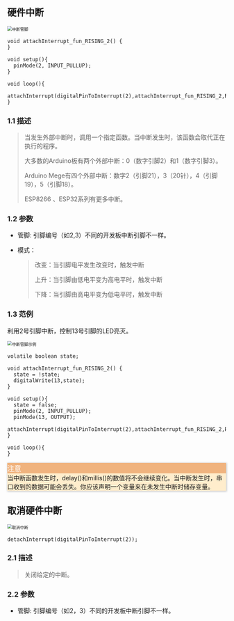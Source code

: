 ## 硬件中断

<img src="{default}/images/inout/interrupt-pin.png" alt="中断管脚" style="zoom:67%;" />

```arduino
void attachInterrupt_fun_RISING_2() {
}

void setup(){
  pinMode(2, INPUT_PULLUP);
}

void loop(){
  attachInterrupt(digitalPinToInterrupt(2),attachInterrupt_fun_RISING_2,RISING);
}
```

### 1.1 描述

> 当发生外部中断时，调用一个指定函数。当中断发生时，该函数会取代正在执行的程序。
>
> 大多数的Arduino板有两个外部中断：0（数字引脚2）和1（数字引脚3）。
>
> Arduino Mege有四个外部中断：数字2（引脚21），3（20针），4（引脚19），5（引脚18）。
>
> ESP8266 、ESP32系列有更多中断。

### 1.2 参数

- 管脚: 引脚编号（如2,3）不同的开发板中断引脚不一样。

- 模式：

  > 改变：当引脚电平发生改变时，触发中断
  >
  > 上升：当引脚由低电平变为高电平时，触发中断
  >
  > 下降：当引脚由高电平变为低电平时，触发中断

### 1.3 范例

利用2号引脚中断，控制13号引脚的LED亮灭。

<img src="{default}/images/inout/interrupt-pin-example.png" alt="中断管脚示例" style="zoom:67%;" />

```arduino
volatile boolean state;

void attachInterrupt_fun_RISING_2() {
  state = !state;
  digitalWrite(13,state);
}

void setup(){
  state = false;
  pinMode(2, INPUT_PULLUP);
  pinMode(13, OUTPUT);
  attachInterrupt(digitalPinToInterrupt(2),attachInterrupt_fun_RISING_2,RISING);
}

void loop(){
}
```

<div class="layui-card" style="box-shadow: 1px 1px 4px 1px rgb(0 0 0 / 20%);">
  <div class="layui-card-header icon-attention-circled" style="background: #f0b37e;color:#fff;font-size:16px;">注意</div>
  <div class="layui-card-body" style="background: #ffedcc;">当中断函数发生时，delay()和millis()的数值将不会继续变化。当中断发生时，串口收到的数据可能会丢失。你应该声明一个变量来在未发生中断时储存变量。</div>
</div>

## 取消硬件中断

<img src="{default}/images/inout/detach-interrupt-pin.png" alt="取消中断" style="zoom:67%;" />

```arduino
detachInterrupt(digitalPinToInterrupt(2));
```

### 2.1 描述

> 关闭给定的中断。

### 2.2 参数

- 管脚: 引脚编号（如2，3）不同的开发板中断引脚不一样。
